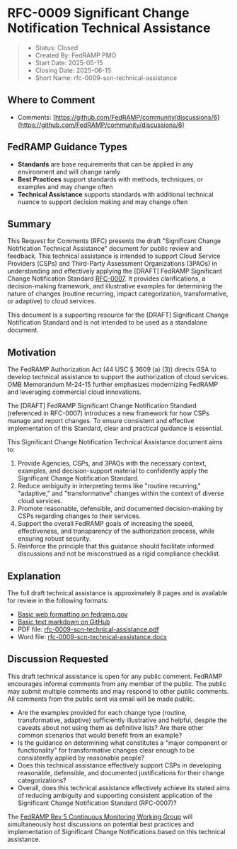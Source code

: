 # RFC-0009 Significant Change Notification Technical Assistance

> - Status: Closed
> - Created By: FedRAMP PMO
> - Start Date: 2025-05-15
> - Closing Date: 2025-06-15
> - Short Name: rfc-0009-scn-technical-assistance
     
## Where to Comment

- Comments: [https://github.com/FedRAMP/community/discussions/6](https://github.com/FedRAMP/community/discussions/6)


## FedRAMP Guidance Types

- **Standards** are base requirements that can be applied in any environment and will change rarely
- **Best Practices** support standards with methods, techniques, or examples and may change often
- **Technical Assistance** supports standards with additional technical nuance to support decision making and may change often


## Summary

This Request for Comments (RFC) presents the draft "Significant Change Notification Technical Assistance" document for public review and feedback. This technical assistance is intended to support Cloud Service Providers (CSPs) and Third-Party Assessment Organizations (3PAOs) in understanding and effectively applying the [DRAFT] FedRAMP Significant Change Notification Standard [RFC-0007](https://github.com/FedRAMP/rfcs/discussions/19). It provides clarifications, a decision-making framework, and illustrative examples for determining the nature of changes (routine recurring, impact categorization, transformative, or adaptive) to cloud services.

This document is a supporting resource for the [DRAFT] Significant Change Notification Standard and is not intended to be used as a standalone document.

## Motivation

The FedRAMP Authorization Act (44 USC § 3609 (a) (3)) directs GSA to develop technical assistance to support the authorization of cloud services. OMB Memorandum M-24-15 further emphasizes modernizing FedRAMP and leveraging commercial cloud innovations.

The [DRAFT] FedRAMP Significant Change Notification Standard (referenced in RFC-0007) introduces a new framework for how CSPs manage and report changes. To ensure consistent and effective implementation of this Standard, clear and practical guidance is essential. 

This Significant Change Notification Technical Assistance document aims to:

1. Provide Agencies, CSPs, and 3PAOs with the necessary context, examples, and decision-support material to confidently apply the Significant Change Notification Standard.
2. Reduce ambiguity in interpreting terms like "routine recurring," "adaptive," and "transformative" changes within the context of diverse cloud services.
3. Promote reasonable, defensible, and documented decision-making by CSPs regarding changes to their services.
4. Support the overall FedRAMP goals of increasing the speed, effectiveness, and transparency of the authorization process, while ensuring robust security.
5. Reinforce the principle that this guidance should facilitate informed discussions and not be misconstrued as a rigid compliance checklist.

## Explanation

The full draft technical assistance is approximately 8 pages and is available for review in the following formats:

- [Basic web formatting on fedramp.gov](https://fedramp.gov/updates/rfcs/0009)
- [Basic text markdown on GitHub](https://github.com/FedRAMP/community/discussions/6)
- PDF file: [rfc-0009-scn-technical-assistance.pdf](https://github.com/FedRAMP/rfcs/raw/main/rfc/assets/0009-scn-technical-assistance.pdf)
- Word file: [rfc-0009-scn-technical-assistance.docx](https://github.com/FedRAMP/rfcs/raw/main/rfc/assets/0009-scn-technical-assistance.docx)

## Discussion Requested

This draft technical assistance is open for any public comment. FedRAMP encourages informal comments from any member of the public. The public may submit multiple comments and may respond to other public comments. All comments from the public sent via email will be made public.

- Are the examples provided for each change type (routine, transformative, adaptive) sufficiently illustrative and helpful, despite the caveats about not using them as definitive lists? Are there other common scenarios that would benefit from an example?
- Is the guidance on determining what constitutes a "major component or functionality" for transformative changes clear enough to be consistently applied by reasonable people?
- Does this technical assistance effectively support CSPs in developing reasonable, defensible, and documented justifications for their change categorizations?
- Overall, does this technical assistance effectively achieve its stated aims of reducing ambiguity and supporting consistent application of the Significant Change Notification Standard (RFC-0007)?

The [FedRAMP Rev 5 Continuous Monitoring Working Group](https://www.fedramp.gov/20x/working-groups/rev5-monitoring/) will simultaneously host discussions on potential best practices and implementation of Significant Change Notifications based on this technical assistance.
